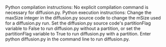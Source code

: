 Python compilation instructions: No explicit compilation command is necessary
for diffusion.py.
Python execution instructions: Change the maxSize integer in the diffusion.py
source code to change the mSize used for a diffusion.py run. Set the diffusion.py
source code's partitionFlag variable to False to run diffusion.py without a
partition, or set the partitionFlag variable to True to run diffusion.py with a
partition. Enter python diffusion.py in the command line to run diffusion.py.
